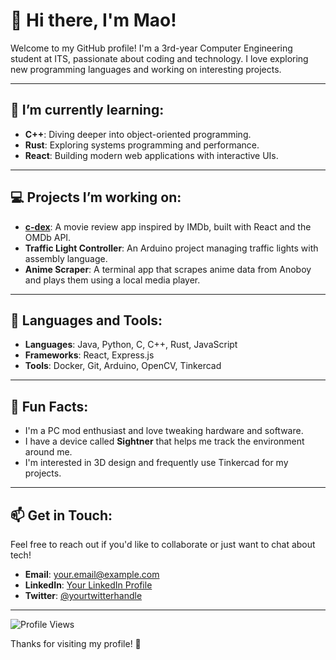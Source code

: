 # 👋 Hi there, I'm Mao!

Welcome to my GitHub profile! I'm a 3rd-year Computer Engineering student at ITS, passionate about coding and technology. I love exploring new programming languages and working on interesting projects. 

---

## 🌱 I’m currently learning:
- **C++**: Diving deeper into object-oriented programming.
- **Rust**: Exploring systems programming and performance.
- **React**: Building modern web applications with interactive UIs.

---

## 💻 Projects I’m working on:
- **[c-dex](https://github.com/yourusername/c-dex)**: A movie review app inspired by IMDb, built with React and the OMDb API.
- **Traffic Light Controller**: An Arduino project managing traffic lights with assembly language.
- **Anime Scraper**: A terminal app that scrapes anime data from Anoboy and plays them using a local media player.

---

## 🔧 Languages and Tools:
- **Languages**: Java, Python, C, C++, Rust, JavaScript
- **Frameworks**: React, Express.js
- **Tools**: Docker, Git, Arduino, OpenCV, Tinkercad

---

## 🌟 Fun Facts:
- I'm a PC mod enthusiast and love tweaking hardware and software.
- I have a device called **Sightner** that helps me track the environment around me.
- I'm interested in 3D design and frequently use Tinkercad for my projects.

---

## 📫 Get in Touch:
Feel free to reach out if you'd like to collaborate or just want to chat about tech!
- **Email**: [your.email@example.com](mailto:your.email@example.com)
- **LinkedIn**: [Your LinkedIn Profile](https://www.linkedin.com/in/yourprofile)
- **Twitter**: [@yourtwitterhandle](https://twitter.com/yourtwitterhandle)

---

![Profile Views](https://komarev.com/ghpvc/?username=yourusername&color=blue)

Thanks for visiting my profile! 🚀
